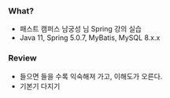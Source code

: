 ### What?
- 패스트 캠퍼스 남궁성 님 Spring 강의 실습
- Java 11, Spring 5.0.7, MyBatis, MySQL 8.x.x

### Review
- 들으면 들을 수록 익숙해져 가고, 이해도가 오른다.
- 기본기 다지기
